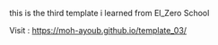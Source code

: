 this is the third template i learned from El_Zero School

Visit : https://moh-ayoub.github.io/template_03/

